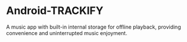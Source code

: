 # Android-TRACKIFY
A music app with built-in internal storage for offline playback, providing convenience and uninterrupted music enjoyment.
